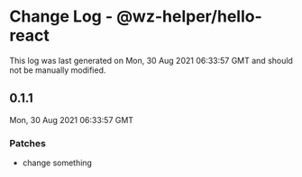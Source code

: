 # Change Log - @wz-helper/hello-react

This log was last generated on Mon, 30 Aug 2021 06:33:57 GMT and should not be manually modified.

## 0.1.1
Mon, 30 Aug 2021 06:33:57 GMT

### Patches

-  change something

